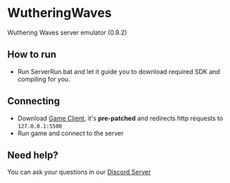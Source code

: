 # WutheringWaves

Wuthering Waves server emulator (0.8.2)

## How to run
- Run ServerRun.bat and let it guide you to download required SDK and compiling for you.

## Connecting
- Download [Game Client](https://nogatekeep.ing/assets/ww/0.8.2/ww.7z), it's **pre-patched** and redirects http requests to `127.0.0.1:5500`
- Run game and connect to the server

## Need help?
You can ask your questions in our [Discord Server](https://discord.xeondev.com)
